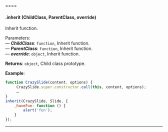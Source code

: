 

====
#### .inherit (ChildClass, ParentClass, override) 

Inherit function.

Parameters:<br>
— ***ChildClass***: `function`, Inherit function.<br>
— ***ParentClass***: `function`, Inherit function.<br>
— ***override***: `object`, Inherit function.<br>

**Returns**: `object`, Child class prototype.

**Example**:
```javascript
function CrazySlide(content, options) {
     CrazySlide.super.constructor.call(this, content, options);
     …
}
inherit(CrazySlide, Slide, {
    _haveFun: function () {
        alert('fun');
    }
});
```




* * *




